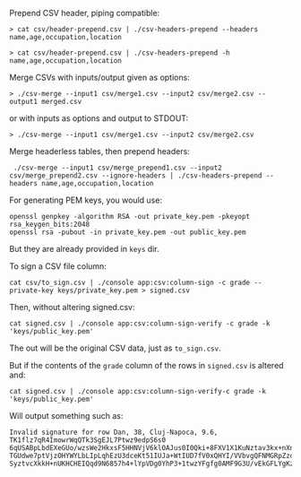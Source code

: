Prepend CSV header, piping compatible:

```
> cat csv/header-prepend.csv | ./csv-headers-prepend --headers name,age,occupation,location
```

```
> cat csv/header-prepend.csv | ./csv-headers-prepend -h name,age,occupation,location
```

Merge CSVs with inputs/output given as options:

```
> ./csv-merge --input1 csv/merge1.csv --input2 csv/merge2.csv --output1 merged.csv 
```

or with inputs as options and output to STDOUT:

```
> ./csv-merge --input1 csv/merge1.csv --input2 csv/merge2.csv
```

Merge headerless tables, then prepend headers:

```
 ./csv-merge --input1 csv/merge_prepend1.csv --input2 csv/merge_prepend2.csv --ignore-headers | ./csv-headers-prepend --headers name,age,occupation,location
```


For generating PEM keys, you would use:
```
openssl genpkey -algorithm RSA -out private_key.pem -pkeyopt rsa_keygen_bits:2048
openssl rsa -pubout -in private_key.pem -out public_key.pem
```
But they are already provided in `keys` dir.

To sign a CSV file column:
```
cat csv/to_sign.csv | ./console app:csv:column-sign -c grade --private-key keys/private_key.pem > signed.csv
```
Then, without altering signed.csv:
```
cat signed.csv | ./console app:csv:column-sign-verify -c grade -k 'keys/public_key.pem'
```
The out will be the original CSV data, just as `to_sign.csv`.


But if the contents of the `grade` column of the rows in `signed.csv` is altered and:
```
cat signed.csv | ./console app:csv:column-sign-verify-c grade -k 'keys/public_key.pem'
```
Will output something such as:
```
Invalid signature for row Dan, 38, Cluj-Napoca, 9.6, TK1flz7qR4ImowrWqQTk3SgEJL7Ptwz9edpS6s0
6qUSABpLbdEXeGUo/wzsWe2HkxsF5HHNVjV6klOAJus0I0Qki+8FXV1X1KuNztav3kx+nXn4kt3S+MhFIWVj4AKWDmEY
TGUdwe7ptVjzOHYWYLbLIpLqhEzU3dceKt51IUJa+WtIUD7fV0xQHYI/VVbvgQFNMGRpZzoaNzs4Xi7uNX7qWyOn9/f0
SyztvcXkkH+nUKHCHEIQqd9N6857h4+lYpVDg0YhP3+1twzYFgfg0AMF9G3U/vEkGFLYgKzO+Pn2Gm6VgW0Jt7MYeW7TgUdqz3EzXa6Yw1i10pnnlFGCuoA==
```
